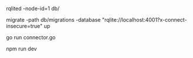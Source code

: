 rqlited -node-id=1 db/

migrate -path db/migrations -database "rqlite://localhost:4001?x-connect-insecure=true" up

go run connector.go

npm run dev
